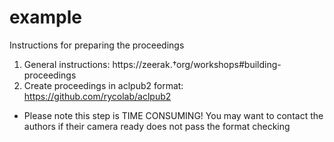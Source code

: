 # example

Instructions for preparing the proceedings

1. General instructions: https://zeerak.†org/workshops#building-proceedings
2. Create proceedings in aclpub2 format: https://github.com/rycolab/aclpub2
- Please note this step is TIME CONSUMING! You may want to contact the authors if their camera ready does not pass the format checking

